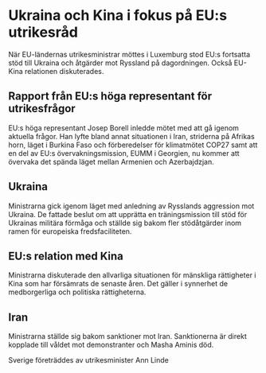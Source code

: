 # Ukraina och Kina i fokus på EU:s utrikesråd

När EU\-ländernas utrikesministrar möttes i Luxemburg stod EU:s fortsatta stöd till Ukraina och åtgärder mot Ryssland på dagordningen. Också EU\-Kina relationen diskuterades.


## Rapport från EU:s höga representant för utrikesfrågor

EU:s höga representant Josep Borell inledde mötet med att gå igenom aktuella frågor. Han lyfte bland annat situationen i Iran, striderna på Afrikas horn, läget i Burkina Faso och förberedelser för klimatmötet COP27 samt att en del av EU:s övervakningsmission, EUMM i Georgien, nu kommer att övervaka det spända läget mellan Armenien och Azerbajdzjan.

## Ukraina

Ministrarna gick igenom läget med anledning av Rysslands aggression mot Ukraina. De fattade beslut om att upprätta en träningsmission till stöd för Ukrainas militära förmåga och ställde sig bakom fler stödåtgärder inom ramen för europeiska fredsfaciliteten.

## EU:s relation med Kina

Ministrarna diskuterade den allvarliga situationen för mänskliga rättigheter i Kina som har försämrats de senaste åren. Det gäller i synnerhet de medborgerliga och politiska rättigheterna.

## Iran

Ministrarna ställde sig bakom sanktioner mot Iran. Sanktionerna är direkt kopplade till våldet mot demonstranter och Masha Aminis död.

Sverige företräddes av utrikesminister Ann Linde
